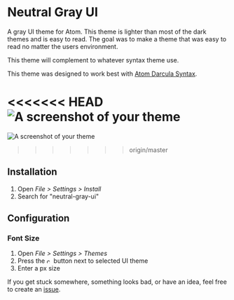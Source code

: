 # Neutral Gray UI

A gray UI theme for Atom. This theme is lighter than most of the dark themes and is easy to read. The goal was to make a theme that was easy to read no matter the users environment.

This theme will complement to whatever syntax theme use.

This theme was designed to work best with [Atom Darcula Syntax](https://atom.io/packages/darcula-syntax).

<<<<<<< HEAD
![A screenshot of your theme](https://raw.githubusercontent.com/massivelines/neutral-gray-ui/master/screenshot/screenshot.jpg)
=======
![A screenshot of your theme](neutral-gray-ui/screenshot/screenshot.jpg)
>>>>>>> origin/master

## Installation
  1. Open *File > Settings > Install*
  2. Search for "neutral-gray-ui"

## Configuration

### Font Size
  1. Open *File > Settings > Themes*
  2. Press the <img src="http://www.clipartkid.com/images/28/gear-icon-clip-art-at-clker-com-vector-clip-art-online-royalty-free-rX2jGG-clipart.png" alt="cog" width="12" height="12"/> button next to selected UI theme
  3. Enter a px size

If you get stuck somewhere, something looks bad, or have an idea, feel free to create an [issue](https://github.com/massivelines/neutral-gray-ui/issues/new).
